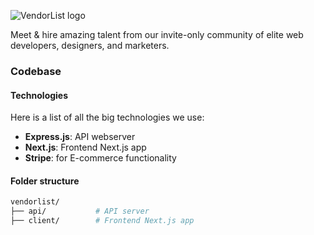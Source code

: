![VendorList logo](https://i.imgur.com/8UR87PA.png "VendorList")

Meet & hire amazing talent from our invite-only community of elite web developers, designers, and marketers.

### Codebase
#### Technologies
Here is a list of all the big technologies we use:
- **Express.js**: API webserver
- **Next.js**: Frontend Next.js app
- **Stripe**: for E-commerce functionality

#### Folder structure
```sh
vendorlist/
├── api/           # API server
├── client/        # Frontend Next.js app
```